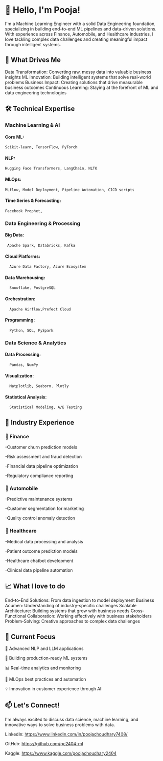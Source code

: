 # 👋 Hello, I'm Pooja!


I'm a Machine Learning Engineer with a solid Data Engineering foundation, specializing in building end-to-end ML pipelines and data-driven solutions. With experience across Finance, Automobile, and Healthcare industries, I love tackling complex data challenges and creating meaningful impact through intelligent systems.

## 🎯 What Drives Me

Data Transformation: Converting raw, messy data into valuable business insights
ML Innovation: Building intelligent systems that solve real-world problems
Business Impact: Creating solutions that drive measurable business outcomes
Continuous Learning: Staying at the forefront of ML and data engineering technologies


## 🛠️ Technical Expertise
### Machine Learning & AI

#### Core ML: 
    Scikit-learn, TensorFlow, PyTorch
#### NLP: 
    Hugging Face Transformers, LangChain, NLTK
#### MLOps:  
    MLflow, Model Deployment, Pipeline Automation, CICD scripts
#### Time Series & Forecasting: 
    Facebook Prophet,


### Data Engineering & Processing

#### Big Data: 
     Apache Spark, Databricks, Kafka
#### Cloud Platforms: 
      Azure Data Factory, Azure Ecosystem
#### Data Warehousing: 
      Snowflake, PostgreSQL
#### Orchestration: 
      Apache Airflow,Prefect Cloud
#### Programming: 
      Python, SQL, PySpark

### Data Science & Analytics

#### Data Processing: 
      Pandas, NumPy
#### Visualization: 
      Matplotlib, Seaborn, Plotly
#### Statistical Analysis: 
      Statistical Modeling, A/B Testing



## 🏢 Industry Experience
### 🏦 Finance

-Customer churn prediction models

-Risk assessment and fraud detection

-Financial data pipeline optimization

-Regulatory compliance reporting

### 🚗 Automobile

-Predictive maintenance systems

-Customer segmentation for marketing

-Quality control anomaly detection

### 🏥 Healthcare

-Medical data processing and analysis

-Patient outcome prediction models

-Healthcare chatbot development

-Clinical data pipeline automation


## 📈 What I love to do

End-to-End Solutions: 
      From data ingestion to model deployment
Business Acumen: 
      Understanding of industry-specific challenges
Scalable Architecture: 
      Building systems that grow with business needs
Cross-Functional Collaboration: 
      Working effectively with business stakeholders
Problem-Solving: 
      Creative approaches to complex data challenges


## 🌟 Current Focus

🔬 Advanced NLP and LLM applications

🤖 Building production-ready ML systems

📊 Real-time analytics and monitoring

🚀 MLOps best practices and automation

💡 Innovation in customer experience through AI


## 📫 Let's Connect!
I'm always excited to discuss data science, machine learning, and innovative ways to solve business problems with data.

LinkedIn: https://www.linkedin.com/in/poojachoudhary7408/

GitHub: https://github.com/pc2404-ml

Kaggle: https://www.kaggle.com/poojachoudhary2404

